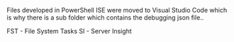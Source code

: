 Files developed in PowerShell ISE were moved to Visual Studio Code which is why there is a sub folder which contains the debugging json file..

FST - File System Tasks
SI  - Server Insight
